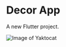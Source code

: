 # Decor App

A new Flutter project.



![Image of Yaktocat](https://octodex.github.com/images/yaktocat.png)
